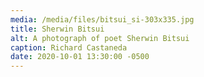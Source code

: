 ```yaml
---
media: /media/files/bitsui_si-303x335.jpg
title: Sherwin Bitsui
alt: A photograph of poet Sherwin Bitsui
caption: Richard Castaneda
date: 2020-10-01 13:30:00 -0500
---
```

